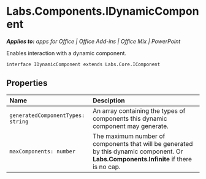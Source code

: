 
# Labs.Components.IDynamicComponent

 _**Applies to:** apps for Office | Office Add-ins | Office Mix | PowerPoint_

Enables interaction with a dynamic component.

```
interface IDynamicComponent extends Labs.Core.IComponent
```


## Properties


|Name|Desciption|
|:-----|:-----|
| `generatedComponentTypes: string`|An array containing the types of components this dynamic component may generate.|
| `maxComponents: number`|The maximum number of components that will be generated by this dynamic component. Or  **Labs.Components.Infinite** if there is no cap.|
